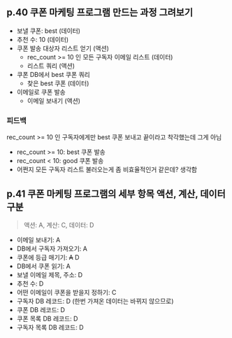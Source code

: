 ## p.40 쿠폰 마케팅 프로그램 만드는 과정 그려보기

- 보낼 쿠폰: best (데이터)
- 추천 수: 10 (데이터)
- 쿠폰 발송 대상자 리스트 얻기 (액션)
  - rec_count >= 10 인 모든 구독자 이메일 리스트 (데이터)
  - 리스트 쿼리 (액션)
- 쿠폰 DB에서 best 쿠폰 쿼리
  - 찾은 best 쿠폰 (데이터)
- 이메일로 쿠폰 발송
  - 이메일 보내기 (액션)

### 피드백
rec_count >= 10 인 구독자에게만 best 쿠폰 보내고 끝이라고 착각했는데 그게 아님
- rec_count >= 10: best 쿠폰 발송
- rec_count < 10: good 쿠폰 발송
- 어쩐지 모든 구독자 리스트 불러오는게 좀 비효율적인거 같은데? 생각함

## p.41 쿠폰 마케팅 프로그램의 세부 항목 액션, 계산, 데이터 구분

> 액션: A, 계산: C, 데이터: D

- 이메일 보내기: A
- DB에서 구독자 가져오기: A
- 쿠폰에 등급 매기기: <del>A</del> D
- DB에서 쿠폰 읽기: A
- 보낼 이메일 제목, 주소: D
- 추천 수: D
- 어떤 이메일이 쿠폰을 받을지 정하기: C
- 구독자 DB 레코드: D (한번 가져온 데이터는 바뀌지 않으므로)
- 쿠폰 DB 레코드: D
- 쿠폰 목록 DB 레코드: D
- 구독자 목록 DB 레코드: D
